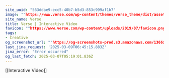 ```yaml
---
site_uuid: "563ddae9-ecc5-40b7-b5d3-853c999af1b7"
image: ""https://www.verse.com/wp-content/themes/verse_theme/dist/assets/images/verse-social.jpg""
site_name: Verse
title: Verse | Interactive Video
favicon: ""https://www.verse.com/wp-content/uploads/2019/07/favicon.png?optimize=low&dpr=2.0&auto=webp""
tags:
- Creative
og_screenshot_url: ""https://og-screenshots-prod.s3.amazonaws.com/1366x768/80/false/9113afa3c92e1ca7ae76cf708a53c641c9187ee303f620a3ef4ef7afffd59b47.jpeg""
last_jina_request: '2025-03-09T06:45:15.883Z'
jina_error: "Error occurred"
og_last_fetch: 2025-03-07T05:19:01.836Z
---
```

[[Interactive Video]]
